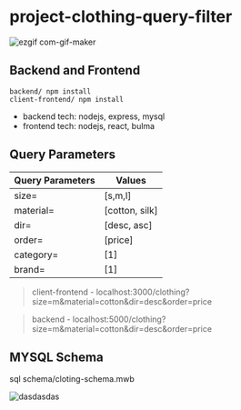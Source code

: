 # project-clothing-query-filter
![ezgif com-gif-maker](https://user-images.githubusercontent.com/65245922/135147757-ce310d3f-3fb0-4ada-9d63-d9428be9c4ee.gif)

## **Backend and Frontend**
    backend/ npm install
    client-frontend/ npm install
    
- backend tech: nodejs, express, mysql
- frontend tech: nodejs, react, bulma

## **Query Parameters**

| Query Parameters  | Values |
| ------------- | ------------- |
| size=  | [s,m,l]  |
| material=  | [cotton, silk]  |
| dir=  | [desc, asc]  |
| order=  | [price]  |
| category=  | [1]  |
| brand=  | [1]  |

> client-frontend - localhost:3000/clothing?size=m&material=cotton&dir=desc&order=price

> backend - localhost:5000/clothing?size=m&material=cotton&dir=desc&order=price

## **MYSQL Schema**

sql schema/cloting-schema.mwb

![dasdasdas](https://user-images.githubusercontent.com/65245922/135150814-e09ff2af-bc32-47ab-b88f-e3e1d8183f84.png)



